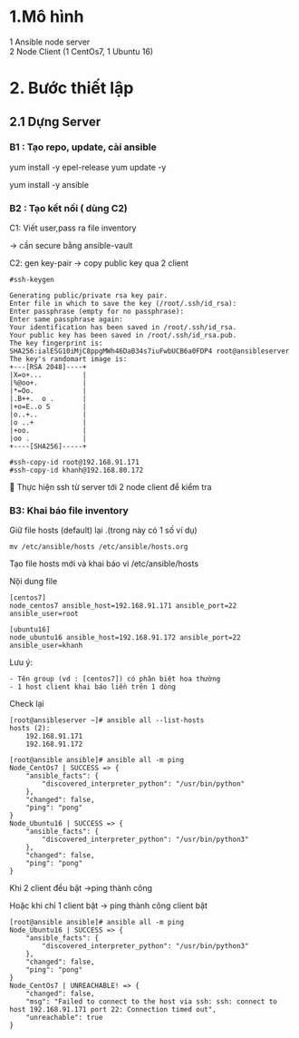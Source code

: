 # 1.Mô hình 
1 Ansible node server		
2 Node Client (1 CentOs7, 1 Ubuntu 16)
# 2. Bước thiết lập
## 2.1 Dựng Server
### B1 : Tạo repo, update, cài ansible
yum install -y epel-release 
yum update -y

yum install -y ansible

### B2 : Tạo kết nối ( dùng C2)
C1: Viết user,pass ra file inventory	

-> cần secure bằng ansible-vault

C2: gen key-pair 
-> copy public key qua 2 client

    #ssh-keygen

    Generating public/private rsa key pair.
    Enter file in which to save the key (/root/.ssh/id_rsa):
    Enter passphrase (empty for no passphrase):
    Enter same passphrase again:
    Your identification has been saved in /root/.ssh/id_rsa.
    Your public key has been saved in /root/.ssh/id_rsa.pub.
    The key fingerprint is:
    SHA256:ialESG10iMjC8ppgMWh46DaB34s7iuFwbUCB6a0FDP4 root@ansibleserver
    The key's randomart image is:
    +---[RSA 2048]----+
    |X=o+...          |
    |%@oo+.           |
    |*=Oo.            |
    |.B++.  o .       |
    |+o=E..o S        |
    |o..+..           |
    |o ..+            |
    |+oo.             |
    |oo .             |
    +----[SHA256]-----+

    #ssh-copy-id root@192.168.91.171
    #ssh-copy-id khanh@192.168.80.172


	Thực hiện ssh từ server tới 2 node client để kiểm tra

### B3: Khai báo file inventory
Giữ file hosts (default) lại .(trong này có 1 số ví dụ)

    mv /etc/ansible/hosts /etc/ansible/hosts.org

Tạo file hosts mới và khai báo
    vi /etc/ansible/hosts

Nội dung file

    [centos7]
    node_centos7 ansible_host=192.168.91.171 ansible_port=22 ansible_user=root

    [ubuntu16]
    node_ubuntu16 ansible_host=192.168.91.172 ansible_port=22 ansible_user=khanh

Lưu ý:

    - Tên group (vd : [centos7]) có phân biệt hoa thường
    - 1 host client khai báo liền trên 1 dòng

Check lại 

    [root@ansibleserver ~]# ansible all --list-hosts
    hosts (2):
        192.168.91.171
        192.168.91.172

    [root@ansible ansible]# ansible all -m ping
    Node_CentOs7 | SUCCESS => {
        "ansible_facts": {
            "discovered_interpreter_python": "/usr/bin/python"
        },
        "changed": false,
        "ping": "pong"
    }
    Node_Ubuntu16 | SUCCESS => {
        "ansible_facts": {
            "discovered_interpreter_python": "/usr/bin/python3"
        },
        "changed": false,
        "ping": "pong"
    }


Khi 2 client đều bật ->ping thành công


Hoặc khi chỉ 1 client bật -> ping thành công client bật

    [root@ansible ansible]# ansible all -m ping
    Node_Ubuntu16 | SUCCESS => {
        "ansible_facts": {
            "discovered_interpreter_python": "/usr/bin/python3"
        },
        "changed": false,
        "ping": "pong"
    }
    Node_CentOs7 | UNREACHABLE! => {
        "changed": false,
        "msg": "Failed to connect to the host via ssh: ssh: connect to host 192.168.91.171 port 22: Connection timed out",
        "unreachable": true
    }

